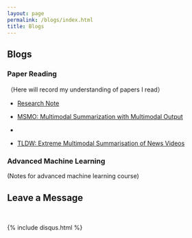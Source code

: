 ```yaml
---
layout: page
permalink: /blogs/index.html
title: Blogs
---
```


## Blogs

### Paper Reading
（Here will record my understanding of papers I read）

- [Research Note](https://sichengleoliu.github.io/blogs/Research_Note)

- [MSMO: Multimodal Summarization with Multimodal Output](https://sichengleoliu.github.io/blogs/MSMO)
- 
- [TLDW: Extreme Multimodal Summarisation of News Videos](https://sichengleoliu.github.io/blogs/TLDW)



### Advanced Machine Learning
(Notes for advanced machine learning course)




## Leave a Message

<br>

{% include disqus.html %} 

<br>
